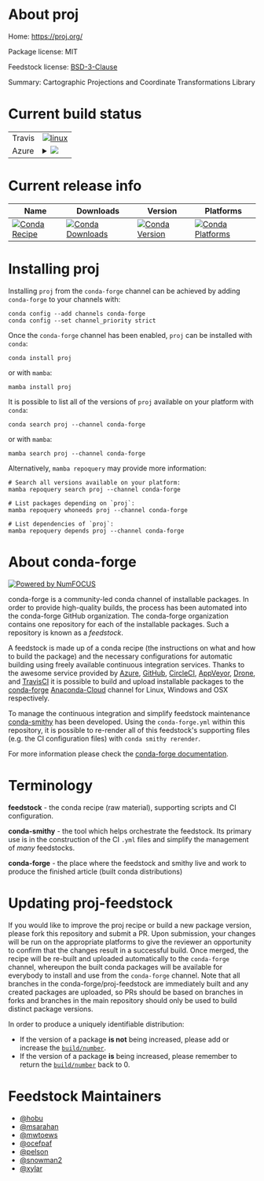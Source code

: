 About proj
==========

Home: https://proj.org/

Package license: MIT

Feedstock license: [BSD-3-Clause](https://github.com/conda-forge/proj.4-feedstock/blob/main/LICENSE.txt)

Summary: Cartographic Projections and Coordinate Transformations Library

Current build status
====================


<table><tr>
    <td>Travis</td>
    <td>
      <a href="https://app.travis-ci.com/conda-forge/proj.4-feedstock">
        <img alt="linux" src="https://img.shields.io/travis/com/conda-forge/proj.4-feedstock/main.svg?label=Linux">
      </a>
    </td>
  </tr>
    
  <tr>
    <td>Azure</td>
    <td>
      <details>
        <summary>
          <a href="https://dev.azure.com/conda-forge/feedstock-builds/_build/latest?definitionId=815&branchName=main">
            <img src="https://dev.azure.com/conda-forge/feedstock-builds/_apis/build/status/proj.4-feedstock?branchName=main">
          </a>
        </summary>
        <table>
          <thead><tr><th>Variant</th><th>Status</th></tr></thead>
          <tbody><tr>
              <td>linux_64</td>
              <td>
                <a href="https://dev.azure.com/conda-forge/feedstock-builds/_build/latest?definitionId=815&branchName=main">
                  <img src="https://dev.azure.com/conda-forge/feedstock-builds/_apis/build/status/proj.4-feedstock?branchName=main&jobName=linux&configuration=linux_64_" alt="variant">
                </a>
              </td>
            </tr><tr>
              <td>linux_aarch64</td>
              <td>
                <a href="https://dev.azure.com/conda-forge/feedstock-builds/_build/latest?definitionId=815&branchName=main">
                  <img src="https://dev.azure.com/conda-forge/feedstock-builds/_apis/build/status/proj.4-feedstock?branchName=main&jobName=linux&configuration=linux_aarch64_" alt="variant">
                </a>
              </td>
            </tr><tr>
              <td>linux_ppc64le</td>
              <td>
                <a href="https://dev.azure.com/conda-forge/feedstock-builds/_build/latest?definitionId=815&branchName=main">
                  <img src="https://dev.azure.com/conda-forge/feedstock-builds/_apis/build/status/proj.4-feedstock?branchName=main&jobName=linux&configuration=linux_ppc64le_" alt="variant">
                </a>
              </td>
            </tr><tr>
              <td>osx_64</td>
              <td>
                <a href="https://dev.azure.com/conda-forge/feedstock-builds/_build/latest?definitionId=815&branchName=main">
                  <img src="https://dev.azure.com/conda-forge/feedstock-builds/_apis/build/status/proj.4-feedstock?branchName=main&jobName=osx&configuration=osx_64_" alt="variant">
                </a>
              </td>
            </tr><tr>
              <td>osx_arm64</td>
              <td>
                <a href="https://dev.azure.com/conda-forge/feedstock-builds/_build/latest?definitionId=815&branchName=main">
                  <img src="https://dev.azure.com/conda-forge/feedstock-builds/_apis/build/status/proj.4-feedstock?branchName=main&jobName=osx&configuration=osx_arm64_" alt="variant">
                </a>
              </td>
            </tr><tr>
              <td>win_64</td>
              <td>
                <a href="https://dev.azure.com/conda-forge/feedstock-builds/_build/latest?definitionId=815&branchName=main">
                  <img src="https://dev.azure.com/conda-forge/feedstock-builds/_apis/build/status/proj.4-feedstock?branchName=main&jobName=win&configuration=win_64_" alt="variant">
                </a>
              </td>
            </tr>
          </tbody>
        </table>
      </details>
    </td>
  </tr>
</table>

Current release info
====================

| Name | Downloads | Version | Platforms |
| --- | --- | --- | --- |
| [![Conda Recipe](https://img.shields.io/badge/recipe-proj-green.svg)](https://anaconda.org/conda-forge/proj) | [![Conda Downloads](https://img.shields.io/conda/dn/conda-forge/proj.svg)](https://anaconda.org/conda-forge/proj) | [![Conda Version](https://img.shields.io/conda/vn/conda-forge/proj.svg)](https://anaconda.org/conda-forge/proj) | [![Conda Platforms](https://img.shields.io/conda/pn/conda-forge/proj.svg)](https://anaconda.org/conda-forge/proj) |

Installing proj
===============

Installing `proj` from the `conda-forge` channel can be achieved by adding `conda-forge` to your channels with:

```
conda config --add channels conda-forge
conda config --set channel_priority strict
```

Once the `conda-forge` channel has been enabled, `proj` can be installed with `conda`:

```
conda install proj
```

or with `mamba`:

```
mamba install proj
```

It is possible to list all of the versions of `proj` available on your platform with `conda`:

```
conda search proj --channel conda-forge
```

or with `mamba`:

```
mamba search proj --channel conda-forge
```

Alternatively, `mamba repoquery` may provide more information:

```
# Search all versions available on your platform:
mamba repoquery search proj --channel conda-forge

# List packages depending on `proj`:
mamba repoquery whoneeds proj --channel conda-forge

# List dependencies of `proj`:
mamba repoquery depends proj --channel conda-forge
```


About conda-forge
=================

[![Powered by
NumFOCUS](https://img.shields.io/badge/powered%20by-NumFOCUS-orange.svg?style=flat&colorA=E1523D&colorB=007D8A)](https://numfocus.org)

conda-forge is a community-led conda channel of installable packages.
In order to provide high-quality builds, the process has been automated into the
conda-forge GitHub organization. The conda-forge organization contains one repository
for each of the installable packages. Such a repository is known as a *feedstock*.

A feedstock is made up of a conda recipe (the instructions on what and how to build
the package) and the necessary configurations for automatic building using freely
available continuous integration services. Thanks to the awesome service provided by
[Azure](https://azure.microsoft.com/en-us/services/devops/), [GitHub](https://github.com/),
[CircleCI](https://circleci.com/), [AppVeyor](https://www.appveyor.com/),
[Drone](https://cloud.drone.io/welcome), and [TravisCI](https://travis-ci.com/)
it is possible to build and upload installable packages to the
[conda-forge](https://anaconda.org/conda-forge) [Anaconda-Cloud](https://anaconda.org/)
channel for Linux, Windows and OSX respectively.

To manage the continuous integration and simplify feedstock maintenance
[conda-smithy](https://github.com/conda-forge/conda-smithy) has been developed.
Using the ``conda-forge.yml`` within this repository, it is possible to re-render all of
this feedstock's supporting files (e.g. the CI configuration files) with ``conda smithy rerender``.

For more information please check the [conda-forge documentation](https://conda-forge.org/docs/).

Terminology
===========

**feedstock** - the conda recipe (raw material), supporting scripts and CI configuration.

**conda-smithy** - the tool which helps orchestrate the feedstock.
                   Its primary use is in the construction of the CI ``.yml`` files
                   and simplify the management of *many* feedstocks.

**conda-forge** - the place where the feedstock and smithy live and work to
                  produce the finished article (built conda distributions)


Updating proj-feedstock
=======================

If you would like to improve the proj recipe or build a new
package version, please fork this repository and submit a PR. Upon submission,
your changes will be run on the appropriate platforms to give the reviewer an
opportunity to confirm that the changes result in a successful build. Once
merged, the recipe will be re-built and uploaded automatically to the
`conda-forge` channel, whereupon the built conda packages will be available for
everybody to install and use from the `conda-forge` channel.
Note that all branches in the conda-forge/proj-feedstock are
immediately built and any created packages are uploaded, so PRs should be based
on branches in forks and branches in the main repository should only be used to
build distinct package versions.

In order to produce a uniquely identifiable distribution:
 * If the version of a package **is not** being increased, please add or increase
   the [``build/number``](https://docs.conda.io/projects/conda-build/en/latest/resources/define-metadata.html#build-number-and-string).
 * If the version of a package **is** being increased, please remember to return
   the [``build/number``](https://docs.conda.io/projects/conda-build/en/latest/resources/define-metadata.html#build-number-and-string)
   back to 0.

Feedstock Maintainers
=====================

* [@hobu](https://github.com/hobu/)
* [@msarahan](https://github.com/msarahan/)
* [@mwtoews](https://github.com/mwtoews/)
* [@ocefpaf](https://github.com/ocefpaf/)
* [@pelson](https://github.com/pelson/)
* [@snowman2](https://github.com/snowman2/)
* [@xylar](https://github.com/xylar/)

